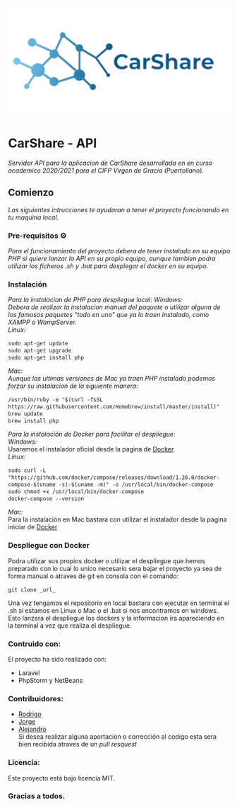 <p align="center">
  <img src="resRead/Banner.png" alt="banner"/>
</p>

# CarShare - API
_Servidor API para la aplicacion de CarShare desarrollada en en curso academico 2020/2021 para el CIFP Virgen de Gracia (Puertollano)._

## Comienzo
_Las siguientes intrucciones te ayudaran a tener el proyecto funcionando en tu maquina local._

### Pre-requisitos ⚙️
_Para el funcionamiento del proyecto debera de tener instalado en su equipo PHP si quiere lanzar la API en su propio equipo, aunque tambien podra
utilizar los ficheros .sh y .bat para desplegar el docker en su equipo._

### Instalación
_Para la instalacion de PHP para despliegue local:_
_Windows:_  
_Debera de realizar la instalacion manual del paquete o utilizar alguna de los famosos paquetes "todo en uno" que ya lo traen instalado, como XAMPP o WampServer._  
_Linux:_
```
sudo apt-get update
sudo apt-get upgrade
sudo apt-get install php
```
_Mac:_  
_Aunque las ultimas versiones de Mac ya traen PHP instalado podemos forzar su instalacion de la siguiente manera:_
```
/usr/bin/ruby -e "$(curl -fsSL https://raw.githubusercontent.com/Homebrew/install/master/install)"
brew update
brew install php
```
  
  
_Para la instalación de Docker para facilitar el despliegue:_  
_Windows:_  
Usaremos el instalador oficial desde la pagina de [Docker](https://hub.docker.com/editions/community/docker-ce-desktop-windows?tab=description).  
_Linux:_
```
sudo curl -L "https://github.com/docker/compose/releases/download/1.26.0/docker-compose-$(uname -s)-$(uname -m)" -o /usr/local/bin/docker-compose
sudo chmod +x /usr/local/bin/docker-compose
docker-compose --version
```
_Mac:_  
Para la instalación en Mac bastara con utilizar el instalador desde la pagina iniciar de [Docker](https://hub.docker.com/editions/community/docker-ce-desktop-mac/)

### Despliegue con Docker
Podra utilizar sus propios docker o utilizar el despliegue que hemos preparado con lo cual lo unico necesario sera bajar el proyecto ya sea de forma manual o atraves de git en consola con el comando:
```
git clone _url_
```
Una vez tengamos el repositorio en local bastara con ejecutar en terminal el .sh si estamos en Linux o Mac o el .bat si nos encontramos en windows. Esto lanzara el despliegue los dockers y la informacion ira apareciendo en la terminal a vez que realiza el despliegue.

### Contruido con:
El proyecto ha sido realizado con:
* Laravel
* PhpStorm y NetBeans

### Contribuidores:
* [Rodrigo](https://github.com/rnavas81)
* [Jorge](https://github.com/IamUnder)
* [Alejandro](https://github.com/djmarpe)  
Si desea realizar alguna aportacion o corrección al codigo esta sera bien recibida atraves de un _pull resquest_

### Licencia:
Este proyecto está bajo licencia MIT.

### Gracias a todos.
